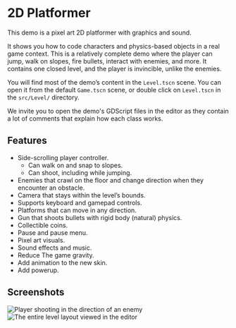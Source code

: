 # 2D Platformer

This demo is a pixel art 2D platformer with graphics and sound.

It shows you how to code characters and physics-based objects in a real game context. This is a relatively complete demo where the player can jump, walk on slopes, fire bullets, interact with enemies, and more. It contains one closed level, and the player is invincible, unlike the enemies.

You will find most of the demo’s content in the `Level.tscn` scene. You can open it from the default `Game.tscn` scene, or double click on `Level.tscn` in the `src/Level/` directory.

We invite you to open the demo's GDScript files in the editor as they contain a lot of comments that explain how each class works.

## Features

- Side-scrolling player controller.
    - Can walk on and snap to slopes.
    - Can shoot, including while jumping.
- Enemies that crawl on the floor and change direction when they encounter an obstacle.
- Camera that stays within the level’s bounds.
- Supports keyboard and gamepad controls.
- Platforms that can move in any direction.
- Gun that shoots bullets with rigid body (natural) physics.
- Collectible coins.
- Pause and pause menu.
- Pixel art visuals.
- Sound effects and music.
- Reduce The game gravity.
- Add animation to the new skin.
- Add powerup.

## Screenshots

![Player shooting in the direction of an enemy](screenshots/shoot.png)
![The entire level layout viewed in the editor](screenshots/layout.png)
